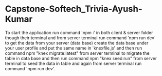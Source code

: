 # Capstone-Softech_Trivia-Ayush-Kumar












  To start the application run command 'npm i' in both client & server folder though their terminal and
  from server terminal run command 'npm run dev'
  to get the data from your server (data base) create the data base under your user profile
  and put the same name in 'knexfile.js'
  and then run command npm "knex migrate:latest" from server terminal to migrate the table in data base
  and then run command npm "knex seed:run" from server terminal to seed the data in table
  and again from server terminal run command 'npm run dev'.